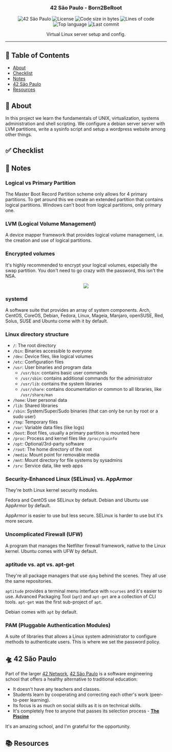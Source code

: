 <h3 align="center">42 São Paulo - Born2BeRoot</h3>

<div align="center">

![42 São Paulo](https://img.shields.io/badge/42-SP-1E2952)
![License](https://img.shields.io/github/license/librity/ft_born2beroot?color=yellow)
![Code size in bytes](https://img.shields.io/github/languages/code-size/librity/ft_born2beroot?color=blue)
![Lines of code](https://img.shields.io/tokei/lines/github/librity/ft_born2beroot?color=blueviolet)
![Top language](https://img.shields.io/github/languages/top/librity/ft_born2beroot?color=ff69b4)
![Last commit](https://img.shields.io/github/last-commit/librity/ft_born2beroot?color=orange)

</div>

<p align="center"> Virtual Linux server setup and config.
  <br>
</p>

---

## 📜 Table of Contents

- [About](#about)
- [Checklist](#checklist)
- [Notes](#notes)
- [42 São Paulo](#ft_sp)
- [Resources](#resources)

## 🧐 About <a name = "about"></a>

In this project we learn the fundamentals of UNIX, virtualization,
systems administration and shell scripting.
We configure a debian server server with LVM partitions,
write a sysinfo script and setup a wordpress website among other things.

## ✅ Checklist <a name = "checklist"></a>

## 📝 Notes <a name = "notes"></a>

### Logical vs Primary Partition

The Master Boot Record Partition scheme only allows for 4 primary partitions.
To get around this we create an extended partition that contains logical partitions.
Windows can't boot from logical partitions, only primary one.

### LVM (Logical Volume Management)

A device mapper framework that provides logical volume management,
i.e. the creation and use of logical partitions.

### Encrypted volumes

It's highly recommended to encrypt your logical volumes,
especially the swap partition.
You don't need to go crazy with the password, this isn't the NSA.

<p align="center">
  <img src="https://imgs.xkcd.com/comics/security.png">
</p>

### systemd

A software suite that provides an array of system components.
Arch, CentOS, CoreOS, Debian, Fedora, Linux, Mageia,
Manjaro, openSUSE, Red, Solus, SUSE and Ubuntu come with it by default.

### Linux directory structure

- `/`: The root directory
- `/bin`: Binaries accessible to everyone
- `/dev`: Device files, like logical volumes
- `/etc`: Configuration files
- `/usr`: User binaries and program data
  - `/usr/bin`: contains basic user commands
  - `/usr/sbin`: contains additional commands for the administrator
  - `/usr/lib`: contains the system libraries
  - `/usr/share`: contains documentation or common to all libraries, like `/usr/share/man`
- `/home`: User personal data
- `/lib`: Shared libraries
- `/sbin`: System/Super/Sudo binaries (that can only be run by root or a sudo user)
- `/tmp`: Temporary files
- `/var`: Variable data files (like logs)
- `/boot`: Boot files, usually a primary partition is mounted here
- `/proc`: Process and kernel files like `/proc/cpuinfo`
- `/opt`: Optional/3rd-party software
- `/root`: The home directory of the root
- `/media`: Mount point for removable media
- `/mnt`: Mount directory for file systems by sysadmins
- `/srv`: Service data, like web apps

### Security-Enhanced Linux (SELinux) vs. AppArmor

They're both Linux kernel security modules.

Fedora and CentOS use SELinux by default.
Debian and Ubuntu use AppArmor by default.

AppArmor is easier to use but less secure.
SELinux is harder to use but it's more secure.

### Uncomplicated Firewall (UFW)

A program that manages the Netfilter firewall framework, native to the Linux kernel.
Ubuntu comes with UFW by default.

### aptitude vs. apt vs. apt-get

They're all package managers that use `dpkg` behind the scenes.
They all use the same repositories.

`aptitude` provides a terminal menu interface with `ncurses`
and it's easier to use.
Advanced Packaging Tool (`apt`) and `apt-get` are a collection of CLI tools.
`apt-get` was the first sub-project of `apt`.

Debian comes with `apt` by default.

### PAM (Pluggable Authentication Modules)

A suite of libraries that allows a Linux system administrator
to configure methods to authenticate users.
This is where we set the password policy.

## 🛸 42 São Paulo <a name = "ft_sp"></a>

Part of the larger [42 Network](https://www.42.fr/42-network/),
[42 São Paulo](https://www.42sp.org.br/) is a software engineering school
that offers a healthy alternative to traditional education:

- It doesn't have any teachers and classes.
- Students learn by cooperating
  and correcting each other's work (peer-to-peer learning).
- Its focus is as much on social skills as it is on technical skills.
- It's completely free to anyone that passes its selection process -
  [**The Piscine**](https://42.fr/en/admissions/42-piscine/)

It's an amazing school, and I'm grateful for the opportunity.

## 📚 Resources <a name = "resources"></a>
